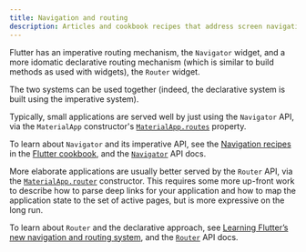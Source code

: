 ```yaml
---
title: Navigation and routing
description: Articles and cookbook recipes that address screen navigation.
---
```


Flutter has an imperative routing mechanism, the `Navigator` widget,
and a more idomatic declarative routing mechanism (which is similar to
build methods as used with widgets), the `Router` widget.

The two systems can be used together (indeed, the declarative system
is built using the imperative system).

Typically, small applications are served well by just using the
`Navigator` API, via the `MaterialApp` constructor's
[`MaterialApp.routes`][] property.

To learn about `Navigator` and its imperative API, see the
[Navigation recipes][] in the [Flutter cookbook][], and the
[`Navigator`][] API docs.

More elaborate applications are usually better served by the `Router`
API, via the [`MaterialApp.router`] constructor. This requires some
more up-front work to describe how to parse deep links for your
application and how to map the application state to the set of active
pages, but is more expressive on the long run.

To learn about `Router` and the declarative approach, see [Learning
Flutter’s new navigation and routing system][], and the [`Router`][]
API docs.

[Flutter cookbook]: {{site.url}}/cookbook
[Learning Flutter’s new navigation and routing system]: {{site.flutter-medium}}/learning-flutters-new-navigation-and-routing-system-7c9068155ade
[Navigation recipes]: {{site.url}}/cookbook/navigation
[`Navigator`]: {{site.api}}/flutter/widgets/Navigator-class.html
[`Router`]: {{site.api}}/flutter/widgets/Router-class.html
[`MaterialApp.routes`]: {{site.api}}/flutter/material/MaterialApp/routes.html
[`MaterialApp.router`]: {{site.api}}/flutter/material/MaterialApp/MaterialApp.router.html
